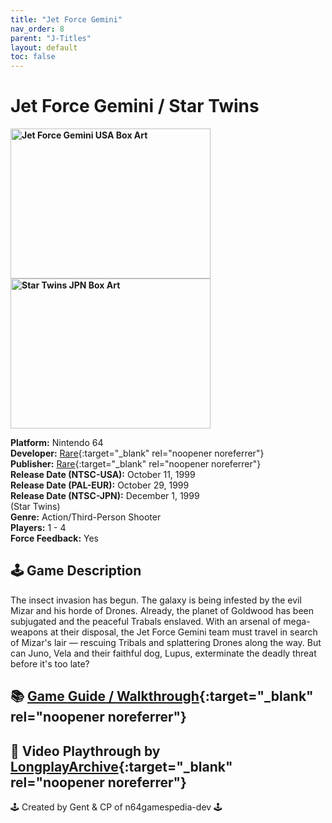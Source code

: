 ```yaml
---
title: "Jet Force Gemini"
nav_order: 8
parent: "J-Titles"
layout: default
toc: false
---
```


# Jet Force Gemini / Star Twins

<b>
<img src="https://images.launchbox-app.com/dd6fe5f0-fc37-419a-922f-e3e2f4872117.jpg" alt="Jet Force Gemini USA Box Art" width="320" height="240" />
<img src="https://images.launchbox-app.com/f9342522-0c75-470d-91da-23ab5cb40ae5.png" alt="Star Twins JPN Box Art" width="320" height="240" />
</b>

**Platform:** Nintendo 64  
**Developer:** [Rare](https://en.wikipedia.org/wiki/Rare_(company)){:target="_blank" rel="noopener noreferrer"}  
**Publisher:** [Rare](https://en.wikipedia.org/wiki/Rare_(company)){:target="_blank" rel="noopener noreferrer"}  
**Release Date (NTSC-USA):** October 11, 1999  
**Release Date (PAL-EUR):** October 29, 1999  
**Release Date (NTSC-JPN):** December 1, 1999  
(Star Twins)  
**Genre:** Action/Third-Person Shooter  
**Players:** 1 - 4  
**Force Feedback:** Yes  

## 🕹️ Game Description
The insect invasion has begun. The galaxy is being infested by the evil Mizar and his horde of Drones. Already, the planet of Goldwood has been subjugated and the peaceful Trabals enslaved. With an arsenal of mega-weapons at their disposal, the Jet Force Gemini team must travel in search of Mizar's lair — rescuing Tribals and splattering Drones along the way. But can Juno, Vela and their faithful dog, Lupus, exterminate the deadly threat before it's too late?

## 📚 [Game Guide / Walkthrough](https://gamefaqs.gamespot.com/n64/197682-jet-force-gemini/faqs/31788){:target="_blank" rel="noopener noreferrer"}

## 🎥 Video Playthrough by [LongplayArchive](https://www.youtube.com/watch?v=tIFLQYTnxuk){:target="_blank" rel="noopener noreferrer"}

🕹️ Created by Gent & CP of n64gamespedia-dev 🕹️  
<!-- Vault Format: n64gamespedia-dev -->  
<!-- Protocol Source: _vault-specs/format-protocol.md -->
